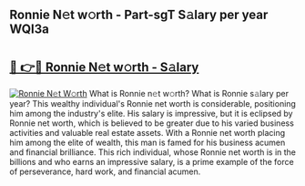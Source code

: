 ## Ronnie N𝚎t w𝚘rth - Part-sgT S𝚊lary per year WQI3a

# <h2><a href="http://gc459y.nevu.top/?p=Ronnie">🔗 👉🔴 Ronnie N𝚎t w𝚘rth - S𝚊lary</a></h2>

[![Ronnie N𝚎t W𝚘rth](https://i.imgur.com/Oavwk0R.jpeg)](http://gc459y.nevu.top/?p=Ronnie)
What is Ronnie n𝚎t w𝚘rth? What is Ronnie s𝚊lary per year?
This wealthy individual's Ronnie net worth is considerable, positioning him among the industry's elite. His salary is impressive, but it is eclipsed by Ronnie net worth, which is believed to be greater due to his varied business activities and valuable real estate assets. With a Ronnie net worth placing him among the elite of wealth, this man is famed for his business acumen and financial brilliance. This rich individual, whose Ronnie net worth is in the billions and who earns an impressive salary, is a prime example of the force of perseverance, hard work, and financial acumen.
